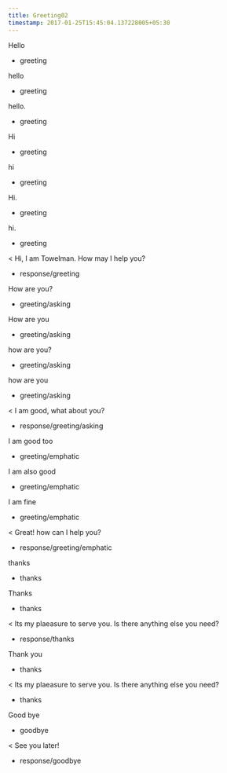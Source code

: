 ```yaml
---
title: Greeting02
timestamp: 2017-01-25T15:45:04.137228005+05:30
---
```


Hello
* greeting

hello
* greeting

hello.
* greeting

Hi
* greeting

hi
* greeting

Hi.
* greeting

hi.
* greeting

< Hi, I am Towelman. How may I help you?
* response/greeting

How are you?
* greeting/asking

How are you
* greeting/asking

how are you?
* greeting/asking

how are you
* greeting/asking

< I am good, what about you?
* response/greeting/asking

I am good too
* greeting/emphatic

I am also good
* greeting/emphatic

I am fine
* greeting/emphatic

< Great! how can I help you?
* response/greeting/emphatic

thanks
* thanks

Thanks
* thanks

< Its my plaeasure to serve you. Is there anything else you need?
* response/thanks

Thank you
* thanks

< Its my plaeasure to serve you. Is there anything else you need?
* thanks

Good bye
* goodbye

< See you later!
* response/goodbye
